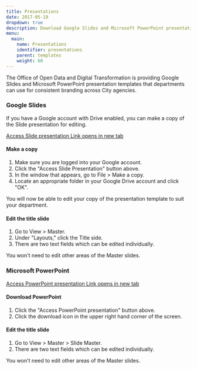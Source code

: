 ```yaml
---
title: Presentations
date: 2017-05-19
dropdown: true
description: Download Google Slides and Microsoft PowerPoint presentation templates.
menu:
  main:
    name: Presentations
    identifier: presentations
    parent: templates
    weight: 60
---
```


The Office of Open Data and Digital Transformation is providing Google Slides and Microsoft PowerPoint presentation templates that departments can use for consistent branding across City agencies.

### Google Slides
If you have a Google account with Drive enabled, you can make a copy of the Slide presentation for editing.
<div>
<a href="https://docs.google.com/presentation/d/1ffPUdkc96MUrMcURG_QHpaCLucs0NjMYIXs93THtlLA/edit#slide=id.g116b3f0fb6_0_0" class="button" target="blank">Access Slide presentation   <span class="accessible">Link opens in new tab</span></a>
</div>

#### Make a copy

1. Make sure you are logged into your Google account.
2. Click the "Access Slide Presentation" button above.
3. In the window that appears, go to File > Make a copy.
4. Locate an appropriate folder in your Google Drive account and click "OK".

You will now be able to edit your copy of the presentation template to suit your department.

#### Edit the title slide
1. Go to View > Master.
2. Under "Layouts," click the Title side.
3. There are two text fields which can be edited individually.

You won't need to edit other areas of the Master slides.

### Microsoft PowerPoint

<div>
<a href="https://drive.google.com/open?id=0B9D6-1S8hyl-cG1EUG9Xb3ptbnM" class="button" class="blank">Access PowerPoint presentation <span class="accessible">Link opens in new tab</span>
</a>
</div>

#### Download PowerPoint
1. Click the "Access PowerPoint presentation" button above.
2. Click the download <i class="fa fa-download" aria-hidden="true"></i>
 icon in the upper right hand corner of the screen.

#### Edit the title slide
1. Go to View > Master > Slide Master.
2. There are two text fields which can be edited individually.

You won't need to edit other areas of the Master slides.
